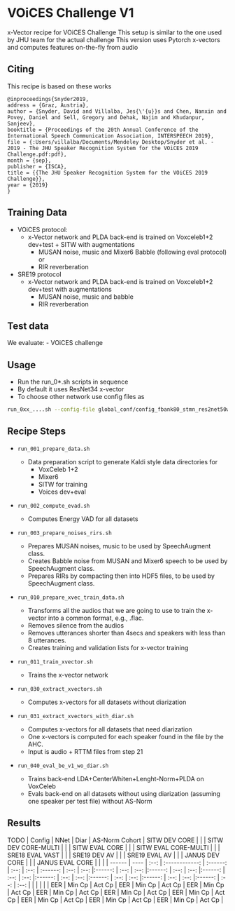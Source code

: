 # VOiCES Challenge V1

x-Vector recipe for VOiCES Challenge
This setup is similar to the one used by JHU team for the actual challenge
This version uses Pytorch x-vectors and computes features on-the-fly from audio

## Citing

   This recipe is based on these works
```
@inproceedings{Snyder2019,
address = {Graz, Austria},
author = {Snyder, David and Villalba, Jes{\'{u}}s and Chen, Nanxin and Povey, Daniel and Sell, Gregory and Dehak, Najim and Khudanpur, Sanjeev},
booktitle = {Proceedings of the 20th Annual Conference of the International Speech Communication Association, INTERSPEECH 2019},
file = {:Users/villalba/Documents/Mendeley Desktop/Snyder et al. - 2019 - The JHU Speaker Recognition System for the VOiCES 2019 Challenge.pdf:pdf},
month = {sep},
publisher = {ISCA},
title = {{The JHU Speaker Recognition System for the VOiCES 2019 Challenge}},
year = {2019}
}
```

## Training Data
   - VOiCES protocol:
     - x-Vector network and PLDA back-end is trained on Voxceleb1+2 dev+test + SITW with augmentations
        - MUSAN noise, music and Mixer6 Babble (following eval protocol) or
        - RIR reverberation
   - SRE19 protocol
     - x-Vector network and PLDA back-end is trained on Voxceleb1+2 dev+test with augmentations
        - MUSAN noise, music and babble
        - RIR reverberation

## Test data

   We evaluate:
     - VOiCES challenge

## Usage

   - Run the run_0*.sh scripts in sequence
   - By default it uses ResNet34 x-vector
   - To choose other network use config files as
```bash
run_0xx_....sh --config-file global_conf/config_fbank80_stmn_res2net50w26s8_arcs30m0.3_adam_lr0.05_amp.v1.sh
```

## Recipe Steps

   - `run_001_prepare_data.sh`
     - Data preparation script to generate Kaldi style data directories for 
       - VoxCeleb 1+2
       - Mixer6
       - SITW for training
       - Voices dev+eval

   - `run_002_compute_evad.sh`
      - Computes Energy VAD for all datasets

   - `run_003_prepare_noises_rirs.sh`
      - Prepares MUSAN noises, music to be used by SpeechAugment class.
      - Creates Babble noise from MUSAN and Mixer6 speech to be used by SpeechAugment class.
      - Prepares RIRs by compacting then into HDF5 files, to be used by SpeechAugment class.

   - `run_010_prepare_xvec_train_data.sh`
      - Transforms all the audios that we are going to use to train the x-vector into a common format, e.g., .flac.
      - Removes silence from the audios
      - Removes utterances shorter than 4secs and speakers with less than 8 utterances.
      - Creates training and validation lists for x-vector training

   - `run_011_train_xvector.sh`
      - Trains the x-vector network

   - `run_030_extract_xvectors.sh`
      - Computes x-vectors for all datasets without diarization

   - `run_031_extract_xvectors_with_diar.sh`
      - Computes x-vectors for all datasets that need diarization 
      - One x-vectors is computed for each speaker found in the file by the AHC.
      - Input is audio + RTTM files from step 21

   - `run_040_eval_be_v1_wo_diar.sh`
      - Trains back-end LDA+CenterWhiten+Lenght-Norm+PLDA on VoxCeleb
      - Evals back-end on all datasets without using diarization (assuming one speaker per test file) without AS-Norm



## Results
TODO
| Config | NNet | Diar | AS-Norm Cohort | SITW DEV CORE |  |  | SITW DEV CORE-MULTI |  |  | SITW EVAL CORE |  |  | SITW EVAL CORE-MULTI |  |  | SRE18 EVAL VAST |  |  | SRE19 DEV AV |  |  | SRE19 EVAL AV |  |  | JANUS DEV CORE |  |  | JANUS EVAL CORE |  | |
| ------ | ---- | :--: | :------------: | :------: | :--: | :--: | :------: | :--: | :--: |:------: | :--: | :--: |:------: | :--: | :--: |:------: | :--: | :--: |:------: | :--: | :--: |:------: | :--: | :--: |:------: | :--: | :--: |:------: | :--: | :--: |
| | | | | EER | Min Cp | Act Cp | EER | Min Cp | Act Cp | EER | Min Cp | Act Cp | EER | Min Cp | Act Cp | EER | Min Cp | Act Cp | EER | Min Cp | Act Cp | EER | Min Cp | Act Cp | EER | Min Cp | Act Cp | EER | Min Cp | Act Cp |



